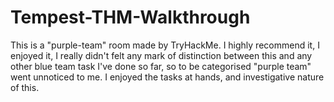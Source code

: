 # Tempest-THM-Walkthrough
This is a "purple-team" room made by TryHackMe. I highly recommend it, I enjoyed it, I really didn't felt any mark of distinction between this and any other blue team task I've done so far, so to be categorised "purple team" went unnoticed to me. I enjoyed the tasks at hands, and investigative nature of this.
